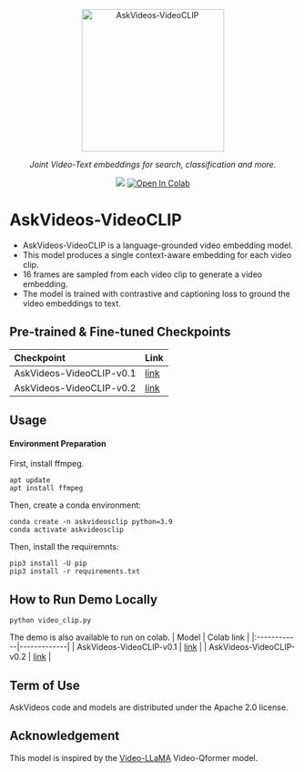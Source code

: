 

<p align="center">
  <img src="https://raw.githubusercontent.com/AskYoutubeAI/AskVideos-VideoCLIP/main/AskVideosVideoClipLogo.png" height="250" alt="AskVideos-VideoCLIP" />
</p>
<p align="center">
  <em>Joint Video-Text embeddings for search, classification and more.</em>
</p>
<p align="center">
    <a href='https://huggingface.co/AskYoutube/AskVideos-VideoCLIP-v0.1'><img src='https://img.shields.io/badge/%F0%9F%A4%97%20Hugging%20Face-Checkpoint-blue'></a>
    <a target="_blank" href="https://colab.research.google.com/drive/1kVzoQUS3phupujY-8Bym0nHezRRyd0YQ">
        <img src="https://colab.research.google.com/assets/colab-badge.svg" alt="Open In Colab"/>
    </a>
</p>
<p align="center">


  
# AskVideos-VideoCLIP
- AskVideos-VideoCLIP is a language-grounded video embedding model.
- This model produces a single context-aware embedding for each video clip.
- 16 frames are sampled from each video clip to generate a video embedding.
- The model is trained with contrastive and captioning loss to ground the video embeddings to text.
## Pre-trained & Fine-tuned Checkpoints
| Checkpoint       | Link |
|:------------|-------------|
| AskVideos-VideoCLIP-v0.1    | [link](https://huggingface.co/AskYoutube/AskVideos-VideoCLIP-v0.1) |
| AskVideos-VideoCLIP-v0.2    | [link](https://huggingface.co/AskYoutube/AskVideos-VideoCLIP-v0.2) |

## Usage
#### Environment Preparation
First, install ffmpeg.
```
apt update
apt install ffmpeg
```
Then, create a conda environment:
```
conda create -n askvideosclip python=3.9 
conda activate askvideosclip
```
Then, install the requiremnts:
```
pip3 install -U pip
pip3 install -r requirements.txt
```

## How to Run Demo Locally
```
python video_clip.py
```
The demo is also available to run on colab.
| Model       | Colab link |
|:------------|-------------|
| AskVideos-VideoCLIP-v0.1    | [link](https://colab.research.google.com/drive/1kVzoQUS3phupujY-8Bym0nHezRRyd0YQ) |
| AskVideos-VideoCLIP-v0.2    | [link](https://colab.research.google.com/drive/1TfEIqzEq_ppVSQHfEHXvbIrh0MTn9vpX?usp=sharing) |

## Term of Use
AskVideos code and models are distributed under the Apache 2.0 license.

## Acknowledgement
This model is inspired by the [Video-LLaMA](https://github.com/DAMO-NLP-SG/Video-LLaMA) Video-Qformer model.
